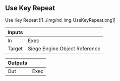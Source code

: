 ## Use Key Repeat
Use Key Repeat
![[../img/nd_img_UseKeyRepeat.png]]

|Inputs||
|--|--|
| In | Exec |
| Target | Siege Engine Object Reference |

|Outputs||
|--|--|
| Out | Exec |
